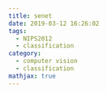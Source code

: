 ```yaml
---
title: senet
date: 2019-03-12 16:26:02
tags:
  - NIPS2012
  - classification
category:
  - computer vision
  - classification
mathjax: true
---
```

